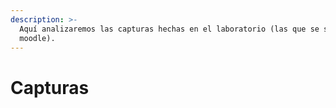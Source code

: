 ```yaml
---
description: >-
  Aquí analizaremos las capturas hechas en el laboratorio (las que se subieron a
  moodle).
---
```


# Capturas

